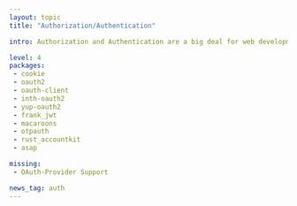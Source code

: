 ```yaml
---
layout: topic
title: "Authorization/Authentication"

intro: Authorization and Authentication are a big deal for web development. Take OAuth, the most widely used protocol of authentication between services on the web. Such an simple idea, but with so many varying implementations (twitter, facebook, whatever...) and tricky parts in the details – it's almost impossible to get right without a library. But authentication doesn't end there, how do people authorize against your server? How do you authenticate? These are crates helping you to address authentication problems.

level: 4
packages:
 - cookie
 - oauth2
 - oauth-client
 - inth-oauth2
 - yup-oauth2
 - frank_jwt
 - macaroons
 - otpauth
 - rust_accountkit
 - asap

missing:
 - OAuth-Provider Support

news_tag: auth
---
```

